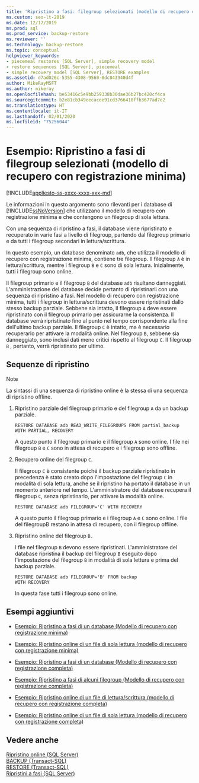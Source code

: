 ```yaml
---
title: 'Ripristino a fasi: filegroup selezionati (modello di recupero con registrazione minima)'
ms.custom: seo-lt-2019
ms.date: 12/17/2019
ms.prod: sql
ms.prod_service: backup-restore
ms.reviewer: ''
ms.technology: backup-restore
ms.topic: conceptual
helpviewer_keywords:
- piecemeal restores [SQL Server], simple recovery model
- restore sequences [SQL Server], piecemeal
- simple recovery model [SQL Server], RESTORE examples
ms.assetid: d7ad026c-5355-4308-9560-0dc843940d4f
author: MikeRayMSFT
ms.author: mikeray
ms.openlocfilehash: be53416c5e9bb259338b30dae36b27bc420cf4ca
ms.sourcegitcommit: b2e81cb349eecacee91cd3766410ffb3677ad7e2
ms.translationtype: HT
ms.contentlocale: it-IT
ms.lasthandoff: 02/01/2020
ms.locfileid: "75256044"
---
```

# <a name="example-piecemeal-restore-of-only-some-filegroups-simple-recovery-model"></a>Esempio: Ripristino a fasi di filegroup selezionati (modello di recupero con registrazione minima)
[!INCLUDE[appliesto-ss-xxxx-xxxx-xxx-md](../../includes/appliesto-ss-xxxx-xxxx-xxx-md.md)]

  Le informazioni in questo argomento sono rilevanti per i database di [!INCLUDE[ssNoVersion](../../includes/ssnoversion-md.md)] che utilizzano il modello di recupero con registrazione minima e che contengono un filegroup di sola lettura.  
  
 Con una sequenza di ripristino a fasi, il database viene ripristinato e recuperato in varie fasi a livello di filegroup, partendo dal filegroup primario e da tutti i filegroup secondari in lettura/scrittura.  
  
 In questo esempio, un database denominato `adb`, che utilizza il modello di recupero con registrazione minima, contiene tre filegroup. Il filegroup `A` è in lettura/scrittura, mentre i filegroup `B` e `C` sono di sola lettura. Inizialmente, tutti i filegroup sono online.  
  
 Il filegroup primario e il filegroup `B` del database `adb` risultano danneggiati. L'amministrazione del database decide pertanto di ripristinarli con una sequenza di ripristino a fasi. Nel modello di recupero con registrazione minima, tutti i filegroup in lettura/scrittura devono essere ripristinati dallo stesso backup parziale. Sebbene sia intatto, il filegroup `A` deve essere ripristinato con il filegroup primario per assicurarne la consistenza. Il database verrà ripristinato fino al punto nel tempo corrispondente alla fine dell'ultimo backup parziale. Il filegroup `C` è intatto, ma è necessario recuperarlo per attivare la modalità online. Nel filegroup `B`, sebbene sia danneggiato, sono inclusi dati meno critici rispetto al filegroup `C`. Il filegroup `B` , pertanto, verrà ripristinato per ultimo.  
  
## <a name="restore-sequences"></a>Sequenze di ripristino  
  
> [!NOTE]  
>  La sintassi di una sequenza di ripristino online è la stessa di una sequenza di ripristino offline.  
  
1.  Ripristino parziale del filegroup primario e del filegroup `A` da un backup parziale.  
  
    ```  
    RESTORE DATABASE adb READ_WRITE_FILEGROUPS FROM partial_backup   
    WITH PARTIAL, RECOVERY  
    ```  
  
     A questo punto il filegroup primario e il filegroup `A` sono online. I file nei filegroup `B` e `C` sono in attesa di recupero e i filegroup sono offline.  
  
2.  Recupero online del filegroup `C`.  
  
     Il filegroup `C` è consistente poiché il backup parziale ripristinato in precedenza è stato creato dopo l'impostazione del filegroup `C` in modalità di sola lettura, anche se il ripristino ha portato il database in un momento anteriore nel tempo. L'amministratore del database recupera il filegroup `C`, senza ripristinarlo, per attivare la modalità online.  
  
    ```  
    RESTORE DATABASE adb FILEGROUP='C' WITH RECOVERY  
    ```  
  
     A questo punto il filegroup primario e i filegroup `A` e `C` sono online. I file del filegroupB restano in attesa di recupero, con il filegroup offline.  
  
3.  Ripristino online del filegroup `B.`  
  
     I file nel filegroup `B` devono essere ripristinati. L'amministratore del database ripristina il backup del filegroup `B` eseguito dopo l'impostazione del filegroup `B` in modalità di sola lettura e prima del backup parziale.  
  
    ```  
    RESTORE DATABASE adb FILEGROUP='B' FROM backup   
    WITH RECOVERY  
    ```  
  
     In questa fase tutti i filegroup sono online.  
  
## <a name="additional-examples"></a>Esempi aggiuntivi  
  
-   [Esempio: Ripristino a fasi di un database &#40;Modello di recupero con registrazione minima&#41;](../../relational-databases/backup-restore/example-piecemeal-restore-of-database-simple-recovery-model.md)  
  
-   [Esempio: Ripristino online di un file di sola lettura &#40;modello di recupero con registrazione minima&#41;](../../relational-databases/backup-restore/example-online-restore-of-a-read-only-file-simple-recovery-model.md)  
  
-   [Esempio: Ripristino a fasi di un database &#40;Modello di recupero con registrazione completa&#41;](../../relational-databases/backup-restore/example-piecemeal-restore-of-database-full-recovery-model.md)  
  
-   [Esempio: Ripristino a fasi di alcuni filegroup &#40;Modello di recupero con registrazione completa&#41;](../../relational-databases/backup-restore/example-piecemeal-restore-of-only-some-filegroups-full-recovery-model.md)  
  
-   [Esempio: Ripristino online di un file di lettura/scrittura &#40;modello di recupero con registrazione completa&#41;](../../relational-databases/backup-restore/example-online-restore-of-a-read-write-file-full-recovery-model.md)  
  
-   [Esempio: Ripristino online di un file di sola lettura &#40;modello di recupero con registrazione completa&#41;](../../relational-databases/backup-restore/example-online-restore-of-a-read-only-file-full-recovery-model.md)  
  
## <a name="see-also"></a>Vedere anche  
 [Ripristino online &#40;SQL Server&#41;](../../relational-databases/backup-restore/online-restore-sql-server.md)   
 [BACKUP &#40;Transact-SQL&#41;](../../t-sql/statements/backup-transact-sql.md)   
 [RESTORE &#40;Transact-SQL&#41;](../../t-sql/statements/restore-statements-transact-sql.md)   
 [Ripristini a fasi &#40;SQL Server&#41;](../../relational-databases/backup-restore/piecemeal-restores-sql-server.md)  
  
  
